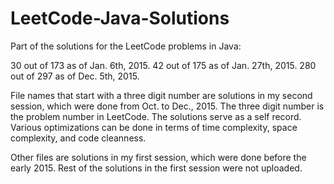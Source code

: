 LeetCode-Java-Solutions
=======================

Part of the solutions for the LeetCode problems in Java:

30 out of 173 as of Jan. 6th, 2015. 42 out of 175 as of Jan. 27th, 2015. 280 out of 297 as of Dec. 5th, 2015.

File names that start with a three digit number are solutions in my second session, which were done from Oct. to Dec., 2015. The three digit number is the problem number in LeetCode. The solutions serve as a self record. Various optimizations can be done in terms of time complexity, space complexity, and code cleanness.

Other files are solutions in my first session, which were done before the early 2015. Rest of the solutions in the first session were not uploaded.
